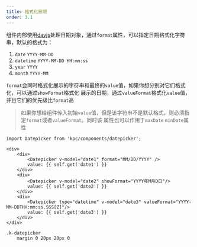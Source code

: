 ```yaml
---
title: 格式化日期 
order: 3.1 
---
```


组件内部使用[dayjs][1]处理日期对象，通过`format`属性，可以指定日期格式化字符串，默认的格式为：

1. `date` `YYYY-MM-DD`
2. `datetime` `YYYY-MM-DD HH:mm:ss`
3. `year` `YYYY`
4. `month` `YYYY-MM`

`format`会同时格式化展示的字符串和最终的`value`值，如果你想分别对它们格式化，可以通过`showFormat`格式化
展示的日期，通过`valueFormat`格式化`value`值，并且它们的优先级比`format`高

> 如果你想给组件传入初始`value`值，但是该字符串不是默认格式，则必须指定`format`或者`valueFormat`。同时该
> 属性也可以作用于`maxDate` `minDate`属性

```vdt
import Datepicker from 'kpc/components/datepicker';

<div>
    <div>
        <Datepicker v-model="date1" format="MM/DD/YYYY" />
        value: {{ self.get('date1') }}
    </div>
    <div>
        <Datepicker v-model="date2" showFormat="YYYY年M月D日"/>
        value: {{ self.get('date2') }}
    </div>
    <div>
        <Datepicker type="datetime" v-model="date3" valueFormat="YYYY-MM-DDTHH:mm:ss.SSS[Z]"/>
        value: {{ self.get('date3') }}
    </div>
</div>
```

```styl
.k-datepicker
    margin 0 20px 20px 0
```

[1]: https://github.com/iamkun/dayjs/blob/dev/docs/en/API-reference.md#list-of-all-available-formats
